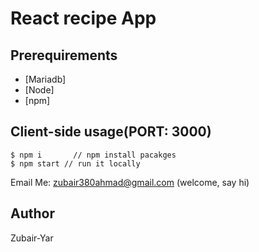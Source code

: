 # React recipe App

## Prerequirements
- [Mariadb]
- [Node]
- [npm]



## Client-side usage(PORT: 3000)
```terminal
$ npm i       // npm install pacakges
$ npm start // run it locally
```


Email Me: zubair380ahmad@gmail.com (welcome, say hi)



## Author
Zubair-Yar
